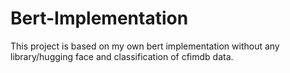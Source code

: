 # Bert-Implementation
This project is based on my own bert implementation without any library/hugging face and classification of cfimdb data.
